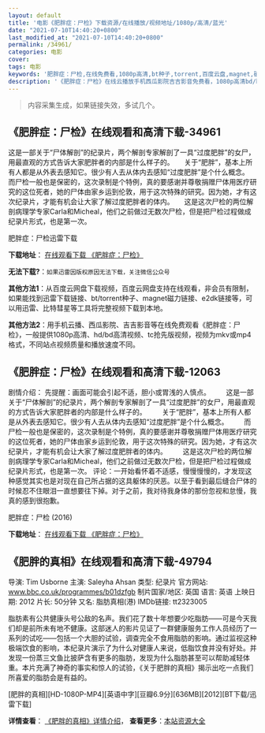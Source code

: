 ```yaml
---
layout: default
title: '电影《肥胖症：尸检》下载资源/在线播放/视频地址/1080p/高清/蓝光'
date: "2021-07-10T14:40:20+0800"
last_modified_at: "2021-07-10T14:40:20+0800"
permalink: /34961/
categories: 电影
cover:
tags: 电影
keywords: '肥胖症：尸检,在线免费看,1080p高清,bt种子,torrent,百度云盘,magnet,磁力链,迅雷下载资源'
description: '《肥胖症：尸检》在线云播放手机西瓜影院吉吉影音免费看，1080p高清bd/hd未删减完整版和tc抢先枪版，mkv/mp4格式，附带bt/torrent种子、magnet/磁力链、百度云盘、网盘资源迅雷下载链接'
---
```


>内容采集生成，如果链接失效，多试几个。


## 《肥胖症：尸检》在线观看和高清下载-34961

这是一部关于“尸体解剖”的纪录片，两个解剖专家解剖了一具“过度肥胖”的女尸，用最直观的方式告诉大家肥胖者的内部是什么样子的。　　关于“肥胖”，基本上所有人都是从外表去感知它。很少有人去从体内去感知“过度肥胖”是个什么概念。　　而尸检一般也是保密的，这次录制是个特例，真的要感谢并尊敬捐赠尸体用医疗研究的这位死者，她的尸体由家乡运到伦敦，用于这次特殊的研究。因为她，才有这次纪录片，才能有机会让大家了解过度肥胖者的体内。　　这是这次尸检的两位解剖病理学专家Carla和Micheal，他们之前做过无数次尸检，但是把尸检过程做成纪录片形式，也是第一次。


肥胖症：尸检迅雷下载

**下载地址**： [在线观看下载 《肥胖症：尸检》](https://www.993dy.com//vod-detail-id-13991.html) 


**无法下载?**：`如果迅雷因版权原因无法下载，关注微信公众号 `

**其他方法1**：从百度云网盘下载视频，百度云网盘支持在线观看，非会员有限制，如果能找到迅雷下载链接、bt/torrent种子、magnet磁力链接、e2dk链接等，可以用迅雷、比特彗星等工具将完整视频下载到本地。

**其他方法2**：用手机云播、西瓜影院、吉吉影音等在线免费观看《肥胖症：尸检》，一般提供1080p高清、hd/bd高清视频、tc抢先版视频，视频为mkv或mp4格式，不同站点视频质量和播放速度不同。


## 《肥胖症：尸检》在线观看和高清下载-12063

剧情介绍： 先提醒：画面可能会引起不适，胆小或胃浅的人慎点。  　　这是一部关于“尸体解剖”的纪录片，两个解剖专家解剖了一具“过度肥胖”的女尸，用最直观的方式告诉大家肥胖者的内部是什么样子的。 　　关于“肥胖”，基本上所有人都是从外表去感知它。很少有人去从体内去感知“过度肥胖”是个什么概念。 　　而尸检一般也是保密的，这次录制是个特例，真的要感谢并尊敬捐赠尸体用医疗研究的这位死者，她的尸体由家乡运到伦敦，用于这次特殊的研究。因为她，才有这次纪录片，才能有机会让大家了解过度肥胖者的体内。 　　这是这次尸检的两位解剖病理学专家Carla和Micheal，他们之前做过无数次尸检，但是把尸检过程做成纪录片形式，也是第一次。 评论：一开始看怀着不适感，慢慢慢慢的，才发现这种感觉其实也是对现在自己所占据的这具躯体的厌恶。以至于看到最后缝合尸体的时候忍不住眼泪一直想要往下掉。对于之前，我对待我身体的那份忽视和怠慢，我真的感到很抱歉。


肥胖症：尸检 (2016)

**下载地址**： [在线观看下载 《肥胖症：尸检》](https://www.btbtdy.me/btdy/dy7255.html) 


## 《肥胖的真相》在线观看和高清下载-49794

导演: Tim Usborne 主演: Saleyha Ahsan 类型: 纪录片 官方网站: www.bbc.co.uk/programmes/b01dzfgb 制片国家/地区: 英国 语言: 英语 上映日期: 2012 片长: 50分钟 又名: 脂肪真相(港) IMDb链接: tt2323005

脂肪素有公共健康头号公敌的名声。我们花了数十年想要少吃脂肪——可是今天我们却是前所未有地不健康。这部迷人的影片见证了一群健康服务工作人员经历了一系列的试吃——包括一个大胆的试验，调查完全不食用脂肪的影响。通过监视这种极端饮食的影响，本纪录片演示了为什么对健康人来说，低脂饮食并没有好处。并发现一份蒸三文鱼比披萨含有更多的脂肪，发现为什么脂肪甚至可以帮助减轻体重。本片充满了神奇的事实和惊人的试验，《关于肥胖的真相》揭示出吃一点我们所喜爱的脂肪会是有益的。


[肥胖的真相][HD-1080P-MP4][英语中字][豆瓣6.9分][636MB][2012][BT下载/迅雷下载]

**详情查看**： [《肥胖的真相》详情介绍](/movie/49794/)， **查看更多**：[本站资源大全](/movie/t/all/)

